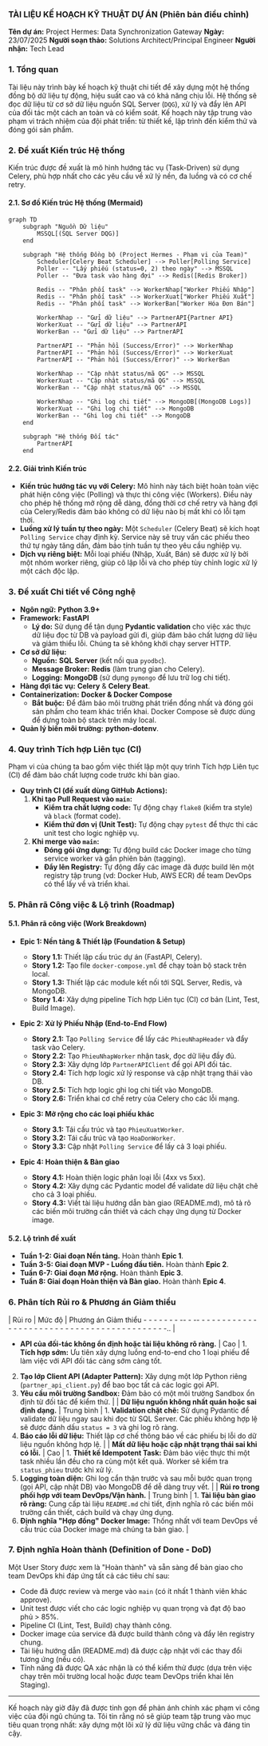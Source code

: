 ### **TÀI LIỆU KẾ HOẠCH KỸ THUẬT DỰ ÁN (Phiên bản điều chỉnh)**

**Tên dự án:** Project Hermes: Data Synchronization Gateway
**Ngày:** 23/07/2025
**Người soạn thảo:** Solutions Architect/Principal Engineer
**Người nhận:** Tech Lead

### **1. Tổng quan**

Tài liệu này trình bày kế hoạch kỹ thuật chi tiết để xây dựng một hệ thống đồng bộ dữ liệu tự động, hiệu suất cao và có khả năng chịu lỗi. Hệ thống sẽ đọc dữ liệu từ cơ sở dữ liệu nguồn SQL Server (`DQG`), xử lý và đẩy lên API của đối tác một cách an toàn và có kiểm soát. Kế hoạch này tập trung vào phạm vi trách nhiệm của đội phát triển: từ thiết kế, lập trình đến kiểm thử và đóng gói sản phẩm.

### **2. Đề xuất Kiến trúc Hệ thống**

Kiến trúc được đề xuất là mô hình hướng tác vụ (Task-Driven) sử dụng Celery, phù hợp nhất cho các yêu cầu về xử lý nền, đa luồng và có cơ chế retry.

#### **2.1. Sơ đồ Kiến trúc Hệ thống (Mermaid)**

```mermaid
graph TD
    subgraph "Nguồn Dữ liệu"
        MSSQL[(SQL Server DQG)]
    end

    subgraph "Hệ thống Đồng bộ (Project Hermes - Phạm vi của Team)"
        Scheduler[Celery Beat Scheduler] --> Poller[Polling Service]
        Poller -- "Lấy phiếu (status=0, 2) theo ngày" --> MSSQL
        Poller -- "Đưa task vào hàng đợi" --> Redis([Redis Broker])

        Redis -- "Phân phối task" --> WorkerNhap["Worker Phiếu Nhập"]
        Redis -- "Phân phối task" --> WorkerXuat["Worker Phiếu Xuất"]
        Redis -- "Phân phối task" --> WorkerBan["Worker Hóa Đơn Bán"]

        WorkerNhap -- "Gửi dữ liệu" --> PartnerAPI{Partner API}
        WorkerXuat -- "Gửi dữ liệu" --> PartnerAPI
        WorkerBan -- "Gửi dữ liệu" --> PartnerAPI

        PartnerAPI -- "Phản hồi (Success/Error)" --> WorkerNhap
        PartnerAPI -- "Phản hồi (Success/Error)" --> WorkerXuat
        PartnerAPI -- "Phản hồi (Success/Error)" --> WorkerBan

        WorkerNhap -- "Cập nhật status/mã QG" --> MSSQL
        WorkerXuat -- "Cập nhật status/mã QG" --> MSSQL
        WorkerBan -- "Cập nhật status/mã QG" --> MSSQL

        WorkerNhap -- "Ghi log chi tiết" --> MongoDB[(MongoDB Logs)]
        WorkerXuat -- "Ghi log chi tiết" --> MongoDB
        WorkerBan -- "Ghi log chi tiết" --> MongoDB
    end

    subgraph "Hệ thống Đối tác"
        PartnerAPI
    end
```

#### **2.2. Giải trình Kiến trúc**

*   **Kiến trúc hướng tác vụ với Celery:** Mô hình này tách biệt hoàn toàn việc phát hiện công việc (Polling) và thực thi công việc (Workers). Điều này cho phép hệ thống mở rộng dễ dàng, đồng thời cơ chế retry và hàng đợi của Celery/Redis đảm bảo không có dữ liệu nào bị mất khi có lỗi tạm thời.
*   **Luồng xử lý tuần tự theo ngày:** Một `Scheduler` (Celery Beat) sẽ kích hoạt `Polling Service` chạy định kỳ. Service này sẽ truy vấn các phiếu theo thứ tự ngày tăng dần, đảm bảo tính tuần tự theo yêu cầu nghiệp vụ.
*   **Dịch vụ riêng biệt:** Mỗi loại phiếu (Nhập, Xuất, Bán) sẽ được xử lý bởi một nhóm worker riêng, giúp cô lập lỗi và cho phép tùy chỉnh logic xử lý một cách độc lập.

### **3. Đề xuất Chi tiết về Công nghệ**

*   **Ngôn ngữ:** **Python 3.9+**
*   **Framework:** **FastAPI**
    *   **Lý do:** Sử dụng để tận dụng **Pydantic validation** cho việc xác thực dữ liệu đọc từ DB và payload gửi đi, giúp đảm bảo chất lượng dữ liệu và giảm thiểu lỗi. Chúng ta sẽ không khởi chạy server HTTP.
*   **Cơ sở dữ liệu:**
    *   **Nguồn:** **SQL Server** (kết nối qua `pyodbc`).
    *   **Message Broker:** **Redis** (làm trung gian cho Celery).
    *   **Logging:** **MongoDB** (sử dụng `pymongo` để lưu trữ log chi tiết).
*   **Hàng đợi tác vụ:** **Celery** & **Celery Beat**.
*   **Containerization:** **Docker & Docker Compose**
    *   **Bắt buộc:** Để đảm bảo môi trường phát triển đồng nhất và đóng gói sản phẩm cho team khác triển khai. Docker Compose sẽ được dùng để dựng toàn bộ stack trên máy local.
*   **Quản lý biến môi trường:** **python-dotenv**.

### **4. Quy trình Tích hợp Liên tục (CI)**

Phạm vi của chúng ta bao gồm việc thiết lập một quy trình Tích hợp Liên tục (CI) để đảm bảo chất lượng code trước khi bàn giao.

*   **Quy trình CI (đề xuất dùng GitHub Actions):**
    1.  **Khi tạo Pull Request vào `main`:**
        *   **Kiểm tra chất lượng code:** Tự động chạy `flake8` (kiểm tra style) và `black` (format code).
        *   **Kiểm thử đơn vị (Unit Test):** Tự động chạy `pytest` để thực thi các unit test cho logic nghiệp vụ.
    2.  **Khi merge vào `main`:**
        *   **Đóng gói ứng dụng:** Tự động build các Docker image cho từng service worker và gắn phiên bản (tagging).
        *   **Đẩy lên Registry:** Tự động đẩy các image đã được build lên một registry tập trung (vd: Docker Hub, AWS ECR) để team DevOps có thể lấy về và triển khai.

### **5. Phân rã Công việc & Lộ trình (Roadmap)**

#### **5.1. Phân rã công việc (Work Breakdown)**

*   **Epic 1: Nền tảng & Thiết lập (Foundation & Setup)**
    *   **Story 1.1:** Thiết lập cấu trúc dự án (FastAPI, Celery).
    *   **Story 1.2:** Tạo file `docker-compose.yml` để chạy toàn bộ stack trên local.
    *   **Story 1.3:** Thiết lập các module kết nối tới SQL Server, Redis, và MongoDB.
    *   **Story 1.4:** Xây dựng pipeline Tích hợp Liên tục (CI) cơ bản (Lint, Test, Build Image).

*   **Epic 2: Xử lý Phiếu Nhập (End-to-End Flow)**
    *   **Story 2.1:** Tạo `Polling Service` để lấy các `PhieuNhapHeader` và đẩy task vào Celery.
    *   **Story 2.2:** Tạo `PhieuNhapWorker` nhận task, đọc dữ liệu đầy đủ.
    *   **Story 2.3:** Xây dựng lớp `PartnerAPIClient` để gọi API đối tác.
    *   **Story 2.4:** Tích hợp logic xử lý response và cập nhật trạng thái vào DB.
    *   **Story 2.5:** Tích hợp logic ghi log chi tiết vào MongoDB.
    *   **Story 2.6:** Triển khai cơ chế retry của Celery cho các lỗi mạng.

*   **Epic 3: Mở rộng cho các loại phiếu khác**
    *   **Story 3.1:** Tái cấu trúc và tạo `PhieuXuatWorker`.
    *   **Story 3.2:** Tái cấu trúc và tạo `HoaDonWorker`.
    *   **Story 3.3:** Cập nhật `Polling Service` để lấy cả 3 loại phiếu.

*   **Epic 4: Hoàn thiện & Bàn giao**
    *   **Story 4.1:** Hoàn thiện logic phân loại lỗi (4xx vs 5xx).
    *   **Story 4.2:** Xây dựng các Pydantic model để validate dữ liệu chặt chẽ cho cả 3 loại phiếu.
    *   **Story 4.3:** Viết tài liệu hướng dẫn bàn giao (README.md), mô tả rõ các biến môi trường cần thiết và cách chạy ứng dụng từ Docker image.

#### **5.2. Lộ trình đề xuất**

*   **Tuần 1-2: Giai đoạn Nền tảng.** Hoàn thành **Epic 1**.
*   **Tuần 3-5: Giai đoạn MVP - Luồng đầu tiên.** Hoàn thành **Epic 2**.
*   **Tuần 6-7: Giai đoạn Mở rộng.** Hoàn thành **Epic 3**.
*   **Tuần 8: Giai đoạn Hoàn thiện và Bàn giao.** Hoàn thành **Epic 4**.

### **6. Phân tích Rủi ro & Phương án Giảm thiểu**

| Rủi ro                                                              | Mức độ   | Phương án Giảm thiểu                                                                                                                                                                                                                                                                                                                                                                                                                                                                                                                                                                                                                                                                                                                                                                                                                                                                                                                                                                                                                                                                                                                                                                                                                                                                                                                                                                                                                                                                                                                                                                                                                                                                                                                                                                                                                                                                                                                                                                                                                                                                                                                                                                                                                                                                                                                                                                                                                                                                                                                                                                                                                                                                                                                                                                                                                                                                                                                                                                                                                                                                                                                                                                                                                                                                                                                                                                                                                                                                                                                                                                                                                                                                                                                                                                                                                                                                                                                                                                                                                                                                                                                                                                                                                                                                                                                                                                                                                                                                                                                                                                                                                                                                                                                                                                                                                                                                                                                                                                                                                                                                                                                                                                                                                                                                                                                                                                                                                                                                                                                                                                                                                                                                                                                                                                                                                                                                                                                                                                                                                                                                                                                                                                                                                                                                                                                                                                                                                                                                                                                                                                                                                                                                                                                                                                                                                                                                                                                                                                                                                                                                                                                                                                                                                                                                                                                                                                                                                                                                                                                                                                                                                                                                                                                                                                                                                                                                                                                                                                                                                                                                                                                                                                                                                                                                                                                                                                                                                                                                                                                                                                                                                                                                                                                                                                                                                                                                                                                                                                                                                                                                                                                                                                                                                                                                                                                                                                                                                                                                                                                                                                                                                                                                                                                                                                                                                                                                                                                                                                                                                                                                                                                                                                                                                                                                                                                                                                                                                                                                                                                                                                                                                                                                                                                                                                                                                                                                                                                                                                                                                                                                                                                                                                                                                                                                                                                                                                                                                                                                                                                                                                                                                                                                                                                                                                                                                                                                                                                                                                                                                                                                                                                                                                                                                                                                                                                                                                                                                                                                                                                                                                                                                                                                                                                                                                                                                                                                                                                                                                                                                                                                                                                                                                                                                                                                                                                                                                                                                                                                                                                                                                                                                                                                                                                                                                                                                                                                                                                                                                                                                                                                                                                                                                                                                                                                                                                                                                                                                                                                                                                                                                                                                                                                                                                                                                                                                                                                                                                                                                                                                                                                                                                                                                                                                                                                                                                                                                                                                                                                                                                                                                                                                                                                                                                                                                                                                                                                                                                                                                                                                                                                                                                                                                                                                                                                                                                                                                                                                                                                                                                                                                                                                                                                                                                                                                                                                                                                                                                                                                                                                                                                                                                                                                                                                                                                                                                                                                                                                                                                                                                                                                                                                                                                                                                                                                                                                                                                                                                                                                                                                                                                                                                                                                                                                                                                                                                                                                                                                                                                                                                                                                                                -                                                                                                                                                                                                                                                                                                                                                                                                                                                                                                                                                                                                                                                                                                                                                                                                                                                                                                                                                                                                                                                                                                                                                                                                                                                                                                                                                                                                                                                                                                                                                                                                                                                                                                                                                                                                                                                                                                                                                                                                                                                                                                                                                                                                                                                                                                                                                                                                                                                                                                                                                                                                                                                                                                                                                                                                                                                                                                                                                                                                                                                                                                                                                                                                                                                                                                                                                                                                                                                                                                                                                                                                                                                                                                                                                                                                                                                                                                                                                                                                                                                                                                                                                                                                                                                                                                                                                                                                                                                                                                                                                                                                                                                                                                                                                                                                                                                                                                                                                                                                                                                                                                                                                                                                                                                                                                                                                                                                                                                                                                                                                                                                                                                                                                                                                                                                                                                                                                                                                                                                                                                                                                                                                                                                                                                                                                                                                                                                                                                                                                                                                                                                                                                                                                                                                                                                                                                                                                                                                                                                                                                                                                                                                                                                                                                                                                                                                                                                                                                                                                                                                                                                                                                                                                                                                                                                                                                                                                                                                                                                                                                                                                                                                                                                                                                                                                                                                                                                                                                                                                                                                                                                                                                                                                                  -                                                                                                                                                                                                                                                                                                                                                                                                                                                                                                                                                                                                                                                                                                                                                                                                                                                                                                                                                                                                                                                                                                                                                                                                                                                                                                                                                                                                                                                                                                                                                                                                                                                                                                                                                                                                                                                                                                                                                                                                                                                                                                                                                                                                                                                                                                                                                                                                                                                                                                                                                                                                                                                                                                                                                                                                                                                                                                                                                                                                                                                                                                                                                                                                                                                                                                                                                                                                                                                                                                                                                                                                                -                                                                                                                                                                                                                                                                                                                                                                                                                                                                                                                                                                                                                                                                                                                                                                                                                                                                                                                                                                                                                                                                                                                                                                                                                                                                                                                                                                                                                                                                                                                                                                                                                                                                                                                                                                                                                                                                                                                                                                                                                                                                                                                                                                                                                                                                                                                                                                                                                                                                                                                                                                                                                                                                                                                                                                                                                                                                                                                                                                                                                                                                                                                                                                                                                                                                                                                                                                                                                                                                                                                                                                                                                                                                                                                                                                                                                                                                                                                                                                                                                                                                                                                                                                                                                                                                                                                                                                                                                                                                                                                                                                                                                                                                                                                                                                                                                                                                                                                                                                                                                                                                                                                                                                                                                                                                                                                                                                                                                                                                                                                                                                                                                                                                                                                                                                                                                                                                                                                                                                                                                                                                                                                                                                                                                                                                                                                                                                                                                                                                                                                                                                                                                                                                                                                                                                                                                                                                                                                                                                                                                                                                                                                                                                                                                                                                                                                                                                                                                                                                                                                                                                                                                                                                                                                                                                                                                                                                                                                                                                                                                                                                                                                                                                                                                                                                                                                                                                                                                                                                                                                                                                                                                                                                                                                                                                                                                                                                                                                                                                                                                                                                                                                                                                                                                                                                                                                                                                                                                                                                                                                                                                                                                                                                                                                                                                                                                                                                                                                                                                                                                                                                                                       -                                                                                                                                                           -                               -                                                                                                                                                                                                                                                                                                                                                                                                                                                                                                                                                                                                                                                                                                                                                                                                                                      -                                                                                                                                                                                                                                                                                                                                                                                                                                                                                                                                                                                                                                                                                                                                                                                                                                                                                                    --                               -                                                                                                                            --                               -                               -                                                                                             -                               -                               -                                                                                             -                               -                               -                                                                                             -                               -                               -                               -                                                                                             -                               -                               -                                                                                             -                               -                               -                               -                                                                                             -                                                                                             -                               -                               -                                                                                             -                               -                               -                                                                                             -                               -                               -                                                                                             -                               -                                                                                             -                                                                                             -                                                                                             -                                                                                             -                               -                                                                                             -                                                                                             -                                                                                             -                                                                                             -                                                                                             -                               -.. |
-   **API của đối-tác không ổn định hoặc tài liệu không rõ ràng.**             | Cao      | 1.  **Tích hợp sớm:** Ưu tiên xây dựng luồng end-to-end cho 1 loại phiếu để làm việc với API đối tác càng sớm càng tốt.
2.  **Tạo lớp Client API (Adapter Pattern):** Xây dựng một lớp Python riêng (`partner_api_client.py`) để bao bọc tất cả các logic gọi API.
3.  **Yêu cầu môi trường Sandbox:** Đảm bảo có một môi trường Sandbox ổn định từ đối tác để kiểm thử. |
| **Dữ liệu nguồn không nhất quán hoặc sai định dạng.**                     | Trung bình | 1.  **Validation chặt chẽ:** Sử dụng Pydantic để validate dữ liệu ngay sau khi đọc từ SQL Server. Các phiếu không hợp lệ sẽ được đánh dấu `status = 3` và ghi log rõ ràng.
2.  **Báo cáo lỗi dữ liệu:** Thiết lập cơ chế thông báo về các phiếu bị lỗi do dữ liệu nguồn không hợp lệ. |
| **Mất dữ liệu hoặc cập nhật trạng thái sai khi có lỗi.**                  | Cao      | 1.  **Thiết kế Idempotent Task:** Đảm bảo việc thực thi một task nhiều lần đều cho ra cùng một kết quả. Worker sẽ kiểm tra `status_phieu` trước khi xử lý.
2.  **Logging toàn diện:** Ghi log cẩn thận trước và sau mỗi bước quan trọng (gọi API, cập nhật DB) vào MongoDB để dễ dàng truy vết. |
| **Rủi ro trong phối hợp với team DevOps/Vận hành.**                      | Trung bình | 1.  **Tài liệu bàn giao rõ ràng:** Cung cấp tài liệu `README.md` chi tiết, định nghĩa rõ các biến môi trường cần thiết, cách build và chạy ứng dụng.
2.  **Định nghĩa "Hợp đồng" Docker Image:** Thống nhất với team DevOps về cấu trúc của Docker image mà chúng ta bàn giao. |

### **7. Định nghĩa Hoàn thành (Definition of Done - DoD)**

Một User Story được xem là "Hoàn thành" và sẵn sàng để bàn giao cho team DevOps khi đáp ứng tất cả các tiêu chí sau:

*   Code đã được review và merge vào `main` (có ít nhất 1 thành viên khác approve).
*   Unit test được viết cho các logic nghiệp vụ quan trọng và đạt độ bao phủ > 85%.
*   Pipeline CI (Lint, Test, Build) chạy thành công.
*   Docker image của service đã được build thành công và đẩy lên registry chung.
*   Tài liệu hướng dẫn (README.md) đã được cập nhật với các thay đổi tương ứng (nếu có).
*   Tính năng đã được QA xác nhận là có thể kiểm thử được (dựa trên việc chạy trên môi trường local hoặc được team DevOps triển khai lên Staging).

---

Kế hoạch này giờ đây đã được tinh gọn để phản ánh chính xác phạm vi công việc của đội ngũ chúng ta. Tôi tin rằng nó sẽ giúp team tập trung vào mục tiêu quan trọng nhất: xây dựng một lõi xử lý dữ liệu vững chắc và đáng tin cậy.
